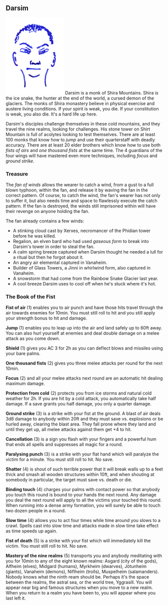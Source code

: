 ## Darsim

![Darsim](Darsim.png)
Darsim is a monk of Shira Mountains. Shira is the ice snake, the hunter at the end of the world, a cursed demon of the glaciers. The monks of Shira monastery believe in physical exercise and austere living conditions. If your spirit is weak, you die. If your constitution is weak, you also die. It's a hard life up here.

Darsim's disciples challenge themselves in these cold mountains, and they travel the nine realms, looking for challenges. His stone tower on Shirt Mountain is full of acolytes looking to test themselves. There are at least 100 monks that know how to *jump* and use their quarterstaff with deadly accuracy. There are at least 20 elder brothers which know how to use both *fists of airs* and *one thousand fists* at the same time. The 4 guardians of the four wings will have mastered even more techniques, including *focus* and *ground strike*.

### Treasure

The *fan of winds* allows the wearer to catch a wind, from a gust to a full blown typhoon, within the fan, and release it by waving the fan in the correct pattern. Of course, to catch the wind, the fan's wearer has not only to suffer it, but also needs time and space to flawlessly execute the catch pattern. If the fan is destroyed, the winds still imprisoned within will have their revenge on anyone holding the fan.

The fan already contains a few winds:

* A stinking cloud cast by Xerxes, necromancer of the Phidian tower before he was killed.
* Regalion, an elven bard who had used *gaseous form* to break into Darsim's tower in order to steal the fan.
* A calm spring breeze captured when Darsim thought he needed a lull for a ritual but then he forgot about it.
* An angry air elemental captured in Vanaheim.
* Builder of Glass Towers, a Jinni in whirlwind form, also captured in Vanaheim.
* A snowstorm that had come from the Rainbow Snake Glacier last year.
* A cool breeze Darsim uses to cool off when he's stuck where it's hot.

### The Book of the Fist


**Fist of air** (1) enables you to air punch and have those hits travel through the air towards enemies for 10min. You must still roll to hit and you still apply your strength bonus to hit and damage.

**Jump** (1) enables you to leap up into the air and land safely up to 60ft away. You can also hurl yourself at enemies and deal double damage on a melee attack as you come down.

**Shield** (1) gives you AC 3 for 2h as you can deflect blows and missiles using your bare palms.

**One thousand fists** (2) gives you three melee attacks per round for the next 10min.

**Focus** (2) and all your melee attacks next round are an automatic hit dealing maximum damage.

**Protection from cold** (2) protects you from ice storms and natural cold weather for 2h. If you are hit by a cold attack, you automatically take half damage. If a save grants you half damage, you only a quarter damage.

**Ground strike** (3) is a strike with your fist at the ground. A blast of air deals 3d8 damage to anybody within 20ft and they must save vs. explosions or be hurled away, clearing the blast area. They fall prone where they land and until they get up, all melee attacks against them get +4 to hit.

**Cancellation** (3) is a sign you flash with your fingers and a powerful hum that ends all spells and suppresses all magic for a round.

**Paralysing punch** (3) is a strike with your flat hand which will paralyze the victim for a minute. You must still roll to hit. No save.

**Shatter** (4) is shout of such terrible power that it will break walls up to a feet thick and smash all wooden structures within 10ft, and when shouting at somebody in particular, the target must save vs. death or die.

**Binding touch** (4) charges your palms with contact power so that anybody you touch this round is bound to your hands the next round. Any damage you deal the next round will apply to all the victims your touched this round. When running into a dense army formation, you will surely be able to touch two dozen people in a round.

**Slow time** (4) allows you to act four times while time around you slows to a crawl. Spells cast into slow time and attacks made in slow time take effect as time speeds up again.

**Fist of death** (5) is a strike with your fist which will immediately kill the victim. You must still roll to hit. No save.

**Mastery of the nine realms** (5) transports you and anybody meditating with you for 10min to any of the eight known realms: Asgard (city of the gods), Alfheim (elves), Midgard (humans), Myrkheim (dwarves), Jötunheim (giants), Vanaheim (demons), Niflheim (trolls), Muspelheim (salamanders). Nobody knows what the ninth ream should be. Perhaps it's the space between the realms, the astral sea, or the world tree, Yggrasill. You will appear near big and famous structures when you move to a new realm. When you return to a realm you have been to, you will appear where you last left it.
